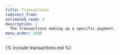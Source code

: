 ```yaml
---
title: Transactions
redirect_from:
estimated_read: 3
description: |
  The transactions making up a specific payment.
menu_order: 2900
---
```


{% include transactions.md %}